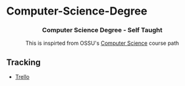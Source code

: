 # Computer-Science-Degree

<h3 align="center">Computer Science Degree - Self Taught</h3>
<p align="center">
  This is inspirted from OSSU's <a href="https://github.com/ossu/computer-science/">Computer Science</a> course path
</p>

## Tracking
- [Trello](https://trello.com/b/4mgI8GSW/computer-science-degree)
